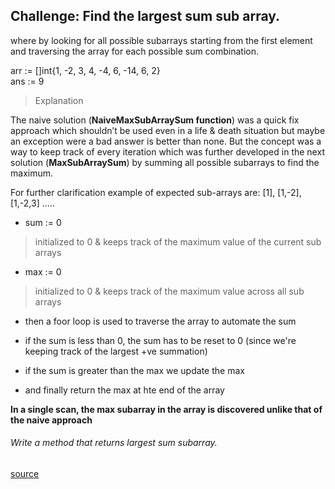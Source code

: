## Challenge: Find the largest sum sub array.

where by looking for all possible subarrays starting from the first element and traversing the array for each possible sum combination.

arr := []int{1, -2, 3, 4, -4, 6, -14, 6, 2} <br />
ans := 9

> Explanation

The naive solution (**NaiveMaxSubArraySum function**) was a quick fix approach which shouldn’t be used even in a life & death situation but maybe an
exception were a bad answer is better than none. But the concept was a way to keep track of every iteration which was further developed in the next solution (**MaxSubArraySum**) by summing all possible subarrays to find the maximum.

For further clarification
example of expected sub-arrays are:
[1], [1,-2], [1,-2,3] ..... 

- sum := 0
>  initialized to 0 & keeps track of the maximum value of the current sub arrays

- max := 0
> initialized to 0 & keeps track of  the maximum value across all sub arrays 

- then a foor loop is used to traverse the array to automate the sum

- if the sum is less than 0, the sum has to be reset to 0 (since we're keeping track of the largest +ve summation)

- if the sum is greater than the max we update the max

- and finally return the max at hte end of the array

**In a single scan, the max subarray in the array is discovered unlike that of the naive approach**

###### Write a method that returns largest sum subarray.

 [source](https://www.educative.io/courses/data-structures-and-algorithms-go/3Ylv3mNNkrr)
